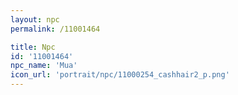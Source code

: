 ```yaml
---
layout: npc
permalink: /11001464

title: Npc
id: '11001464'
npc_name: 'Mua'
icon_url: 'portrait/npc/11000254_cashhair2_p.png'
---
```

